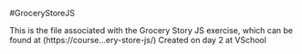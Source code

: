 #GroceryStoreJS

This is the file associated with the Grocery Story JS exercise, which can be found at (https://course...ery-store-js/)
Created on day 2 at VSchool
